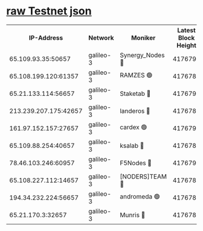 [raw Testnet json](https://rpc-check.androt.stavr.tech/androt/rpcandrot_result.json)
=

<table><tr><th>IP-Address</th><th>Network</th><th>Moniker</th><th>Latest Block Height</th><th>Earliest Block Height</th><th>Catching Up</th><th>Tx Index</th><th>Voting Power</th><th>Scan Time</th></tr><tr><td>65.109.93.35:50657</td><td>galileo-3</td><td>Synergy_Nodes 🔴</td><td>4176791</td><td>0</td><td>False</td><td>on</td><td>960601</td><td>2023-12-11T03:24:15.395430933UTC</td></tr><tr><td>65.108.199.120:61357</td><td>galileo-3</td><td>RAMZES 🟢</td><td>4176789</td><td>1</td><td>False</td><td>on</td><td>0</td><td>2023-12-11T03:24:02.319177402UTC</td></tr><tr><td>65.21.133.114:56657</td><td>galileo-3</td><td>Staketab 🔴</td><td>4176791</td><td>90001</td><td>False</td><td>on</td><td>2</td><td>2023-12-11T03:24:16.298644802UTC</td></tr><tr><td>213.239.207.175:42657</td><td>galileo-3</td><td>landeros 🔴</td><td>4176787</td><td>2642001</td><td>False</td><td>on</td><td>72</td><td>2023-12-11T03:23:52.278276016UTC</td></tr><tr><td>161.97.152.157:27657</td><td>galileo-3</td><td>cardex 🟢</td><td>4176791</td><td>2945323</td><td>False</td><td>on</td><td>0</td><td>2023-12-11T03:24:15.717889115UTC</td></tr><tr><td>65.109.88.254:40657</td><td>galileo-3</td><td>ksalab 🔴</td><td>4176788</td><td>3000356</td><td>False</td><td>on</td><td>31929</td><td>2023-12-11T03:23:57.815462534UTC</td></tr><tr><td>78.46.103.246:60957</td><td>galileo-3</td><td>F5Nodes 🔴</td><td>4176791</td><td>3057001</td><td>False</td><td>off</td><td>24</td><td>2023-12-11T03:24:15.976063137UTC</td></tr><tr><td>65.108.227.112:14657</td><td>galileo-3</td><td>[NODERS]TEAM 🔴</td><td>4176787</td><td>3176323</td><td>False</td><td>on</td><td>959620</td><td>2023-12-11T03:23:52.646763471UTC</td></tr><tr><td>194.34.232.224:56657</td><td>galileo-3</td><td>andromeda 🟢</td><td>4176788</td><td>4076788</td><td>False</td><td>off</td><td>0</td><td>2023-12-11T03:23:57.411533321UTC</td></tr><tr><td>65.21.170.3:32657</td><td>galileo-3</td><td>Munris 🔴</td><td>4176789</td><td>4076789</td><td>False</td><td>off</td><td>414</td><td>2023-12-11T03:24:06.873586130UTC</td></tr></table>
